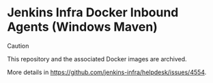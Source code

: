 # Jenkins Infra Docker Inbound Agents (Windows Maven)

> [!CAUTION]
> This repository and the associated Docker images are archived.
> 
> More details in https://github.com/jenkins-infra/helpdesk/issues/4554.
